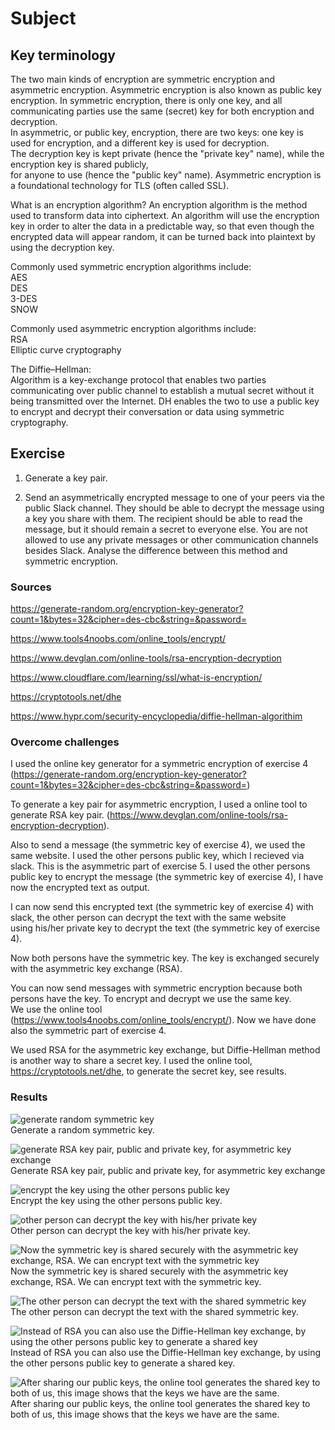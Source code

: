 # Subject


## Key terminology  
The two main kinds of encryption are symmetric encryption and asymmetric encryption. Asymmetric encryption is also known as public key encryption.
In symmetric encryption, there is only one key, and all communicating parties use the same (secret) key for both encryption and decryption.  
In asymmetric, or public key, encryption, there are two keys: one key is used for encryption, and a different key is used for decryption.  
The decryption key is kept private (hence the "private key" name), while the encryption key is shared publicly,  
for anyone to use (hence the "public key" name). Asymmetric encryption is a foundational technology for TLS (often called SSL).  

What is an encryption algorithm?
An encryption algorithm is the method used to transform data into ciphertext. An algorithm will use the encryption key in order to alter the data in a predictable way, so that even though the encrypted data will appear random, it can be turned back into plaintext by using the decryption key.  

Commonly used symmetric encryption algorithms include:  
AES  
DES  
3-DES  
SNOW  

Commonly used asymmetric encryption algorithms include:  
RSA  
Elliptic curve cryptography  

The Diffie–Hellman:  
Algorithm is a key-exchange protocol that enables two parties communicating over public channel to establish a mutual secret without it being transmitted over the Internet. DH enables the two to use a public key to encrypt and decrypt their conversation or data using symmetric cryptography.


## Exercise
1) Generate a key pair.  

2) Send an asymmetrically encrypted message to one of your peers via the public Slack channel. They should be able to decrypt the message using a key you share with them. The recipient should be able to read the message, but it should remain a secret to everyone else.
You are not allowed to use any private messages or other communication channels besides Slack. Analyse the difference between this method and symmetric encryption.

### Sources
https://generate-random.org/encryption-key-generator?count=1&bytes=32&cipher=des-cbc&string=&password=  

https://www.tools4noobs.com/online_tools/encrypt/  

https://www.devglan.com/online-tools/rsa-encryption-decryption  

https://www.cloudflare.com/learning/ssl/what-is-encryption/  

https://cryptotools.net/dhe  

https://www.hypr.com/security-encyclopedia/diffie-hellman-algorithim

### Overcome challenges  
I used the online key generator for a symmetric encryption of exercise 4 (https://generate-random.org/encryption-key-generator?count=1&bytes=32&cipher=des-cbc&string=&password=)  

To generate a key pair for asymmetric encryption, I used a online tool to generate RSA key pair. (https://www.devglan.com/online-tools/rsa-encryption-decryption).  

Also to send a message (the symmetric key of exercise 4), we used the same website. I used the other persons public key, which I recieved via slack. This is the asymmetric part of exercise 5. 
I used the other persons public key to encrypt the message (the symmetric key of exercise 4), I have now the encrypted text as output.  

I can now send this encrypted text (the symmetric key of exercise 4) with slack, the other person can decrypt the text with the same website  
using his/her private key to decrypt the text (the symmetric key of exercise 4).  

Now both persons have the symmetric key. The key is exchanged securely with the asymmetric key exchange (RSA).  

You can now send messages with symmetric encryption because both persons have the key. To encrypt and decrypt we use the same key.  
We use the online tool (https://www.tools4noobs.com/online_tools/encrypt/). Now we have done also the symmetric part of exercise 4.  

We used RSA for the asymmetric key exchange, but Diffie-Hellman method is another way to share a secret key. I used the online tool,  
https://cryptotools.net/dhe, to generate the secret key, see results.



### Results  
![generate random symmetric key](https://raw.githubusercontent.com/Techgrounds-Cloud-9/cloud-9-karimtouzani24/main/00_includes/SEC/symmetric%20key%20gen.png)  
Generate a random symmetric key.  


![generate RSA key pair, public and private key, for asymmetric key exchange](https://raw.githubusercontent.com/Techgrounds-Cloud-9/cloud-9-karimtouzani24/main/00_includes/SEC/RSA%20key%20pair.png)  
Generate RSA key pair, public and private key, for asymmetric key exchange  


![encrypt the key using the other persons public key](https://raw.githubusercontent.com/Techgrounds-Cloud-9/cloud-9-karimtouzani24/main/00_includes/SEC/encrypt%20to%20manish%20asym..png)  
Encrypt the key using the other persons public key.  

![other person can decrypt the key with his/her private key](https://raw.githubusercontent.com/Techgrounds-Cloud-9/cloud-9-karimtouzani24/main/00_includes/SEC/decrypt%20manisha%20asym.png)  
Other person can decrypt the key with his/her private key.  


![Now the symmetric key is shared securely with the asymmetric key exchange, RSA. We can encrypt text with the symmetric key](https://raw.githubusercontent.com/Techgrounds-Cloud-9/cloud-9-karimtouzani24/main/00_includes/SEC/encrypt%20tool.png)  
Now the symmetric key is shared securely with the asymmetric key exchange, RSA. We can encrypt text with the symmetric key.  


![The other person can decrypt the text with the shared symmetric key](https://raw.githubusercontent.com/Techgrounds-Cloud-9/cloud-9-karimtouzani24/main/00_includes/SEC/decrypt%20tool.png)  
The other person can decrypt the text with the shared symmetric key.  


![Instead of RSA you can also use the Diffie-Hellman key exchange, by using the other persons public key to generate a shared key](https://raw.githubusercontent.com/Techgrounds-Cloud-9/cloud-9-karimtouzani24/main/00_includes/SEC/diffie%20hellman1.png)  
Instead of RSA you can also use the Diffie-Hellman key exchange, by using the other persons public key to generate a shared key.  

![After sharing our public keys, the online tool generates the shared key to both of us, this image shows that the keys we have are the same.](https://raw.githubusercontent.com/Techgrounds-Cloud-9/cloud-9-karimtouzani24/main/00_includes/SEC/diffie%20hellman2.png)  
After sharing our public keys, the online tool generates the shared key to both of us, this image shows that the keys we have are the same.
